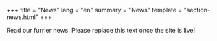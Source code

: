 +++
title = "News"
lang = "en"
summary = "News"
template = "section-news.html"
+++

Read our furrier news. Please replace this text once the site is live!
